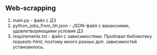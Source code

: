## Web-scrapping

1. main.py - файл с ДЗ
2. python_jobs_from_hh.json - JSON-файл с вакансиями, удовлетворяющими условия ДЗ
3. requirements.txt - файл с зависимостями. Пробовал библиотеку requests-html, поэтому много разных доп. зависимостей установилось.